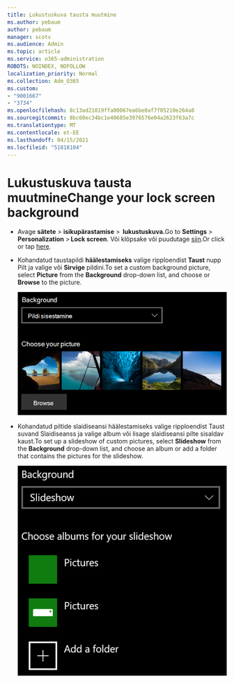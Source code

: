```yaml
---
title: Lukustuskuva tausta muutmine
ms.author: pebaum
author: pebaum
manager: scotv
ms.audience: Admin
ms.topic: article
ms.service: o365-administration
ROBOTS: NOINDEX, NOFOLLOW
localization_priority: Normal
ms.collection: Adm_O365
ms.custom:
- "9001667"
- "3734"
ms.openlocfilehash: 8c13ad21019ffa00067ea6be0af7f05210e264a8
ms.sourcegitcommit: 8bc60ec34bc1e40685e3976576e04a2623f63a7c
ms.translationtype: MT
ms.contentlocale: et-EE
ms.lasthandoff: 04/15/2021
ms.locfileid: "51818104"
---
```

# <a name="change-your-lock-screen-background"></a><span data-ttu-id="72c2a-102">Lukustuskuva tausta muutmine</span><span class="sxs-lookup"><span data-stu-id="72c2a-102">Change your lock screen background</span></span>

- <span data-ttu-id="72c2a-103">Avage **sätete**  >  **isikupärastamise**  >  **lukustuskuva.**</span><span class="sxs-lookup"><span data-stu-id="72c2a-103">Go to **Settings** > **Personalization** > **Lock screen**.</span></span> <span data-ttu-id="72c2a-104">Või klõpsake või puudutage [siin](ms-settings:lockscreen?activationSource=GetHelp).</span><span class="sxs-lookup"><span data-stu-id="72c2a-104">Or click or tap [here](ms-settings:lockscreen?activationSource=GetHelp).</span></span>

- <span data-ttu-id="72c2a-105">Kohandatud taustapildi **häälestamiseks** valige ripploendist **Taust** nupp Pilt ja valige või **Sirvige** pildini.</span><span class="sxs-lookup"><span data-stu-id="72c2a-105">To set a custom background picture, select **Picture** from the **Background** drop-down list, and choose or **Browse** to the picture.</span></span>

  ![Saate määrata kohandatud taustapildi.](media/set-custom-background-pic.png)

- <span data-ttu-id="72c2a-107">Kohandatud piltide slaidiseansi häälestamiseks valige  ripploendist  Taust suvand Slaidiseanss ja valige album või lisage slaidiseansi pilte sisaldav kaust.</span><span class="sxs-lookup"><span data-stu-id="72c2a-107">To set up a slideshow of custom pictures, select **Slideshow** from the **Background** drop-down list, and choose an album or add a folder that contains the pictures for the slideshow.</span></span>

  ![Saate häälestada kohandatud piltide slaidiseansi.](media/set-up-slideshow-background.png)
